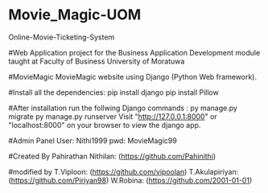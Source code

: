 # Movie_Magic-UOM
Online-Movie-Ticketing-System

#Web Application project for the Business Application Development module taught at Faculty of Business University of Moratuwa

#MovieMagic
MovieMagic website using Django (Python Web framework).

#Install all the dependencies:
pip install django
pip install Pillow

#After installation run the follwing Django commands :
py manage.py migrate
py manage.py runserver
Visit "http://127.0.0.1:8000" or "localhost:8000" on your browser to view the django app.

#Admin Panel
User: Nithi1999
pwd: MovieMagic99

#Created By
Pahirathan Nithilan: (https://github.com/Pahinithi)

#modified by
T.Viploon: (https://github.com/vipoolan) 
T.Akulapiriyan: (https://github.com/Piriyan98) 
W.Robina: (https://github.com/2001-01-01)
